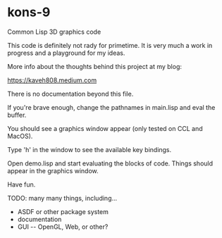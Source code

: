 # kons-9
Common Lisp 3D graphics code

This code is definitely not rady for primetime. It is very much a work in progress and a playground for my ideas.

More info about the thoughts behind this project at my blog:

https://kaveh808.medium.com

There is no documentation beyond this file.

If you're brave enough, change the pathnames in main.lisp and eval the buffer.

You should see a graphics window appear (only tested on CCL and MacOS).

Type 'h' in the window to see the available key bindings.

Open demo.lisp and start evaluating the blocks of code. Things should appear in the graphics window.

Have fun.

TODO: many many things, including...
- ASDF or other package system
- documentation
- GUI -- OpenGL, Web, or other?

